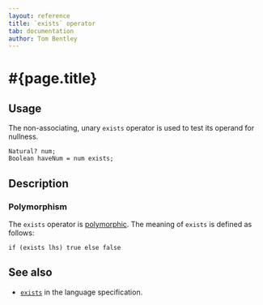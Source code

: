 ```yaml
---
layout: reference
title: `exists` operator
tab: documentation
author: Tom Bentley
---
```


# #{page.title}

## Usage 

The non-associating, unary `exists` operator is used to test its operand for 
nullness.

    Natural? num;
    Boolean haveNum = num exists;

## Description

### Polymorphism

The `exists` operator is [polymorphic](/documentation/reference/operator/operator-polymorphism). 
The meaning of `exists` is defined as follows:

    if (exists lhs) true else false

## See also

* [`exists`](#{site.urls.spec}#nullvalues) in the language specification.
